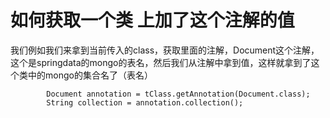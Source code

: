 # 如何获取一个类	上加了这个注解的值

我们例如我们来拿到当前传入的class，获取里面的注解，Document这个注解，这个是springdata的mongo的表名，然后我们从注解中拿到值，这样就拿到了这个类中的mongo的集合名了（表名）

```
        Document annotation = tClass.getAnnotation(Document.class);
        String collection = annotation.collection();
```

